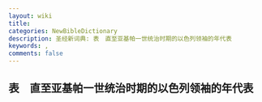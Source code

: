 ```yaml
---
layout: wiki
title: 
categories: NewBibleDictionary
description: 圣经新词典: 表　直至亚基帕一世统治时期的以色列领袖的年代表
keywords: , 
comments: false
---
```


## 表　直至亚基帕一世统治时期的以色列领袖的年代表














